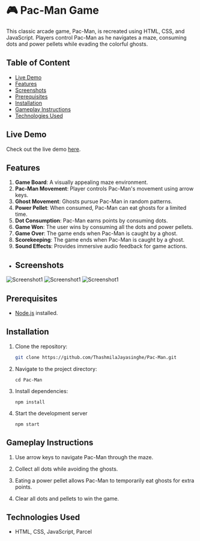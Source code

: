 # 🎮 Pac-Man Game

This classic arcade game, Pac-Man, is recreated using HTML, CSS, and JavaScript. Players control Pac-Man as he navigates a maze, consuming dots and power pellets while evading the colorful ghosts.


## Table of Content

- [Live Demo](#live-demo)
- [Features](#features)
- [Screenshots](#screenshots)
- [Prerequisites](#prerequisites)
- [Installation](#installation)
- [Gameplay Instructions](#gameplay-instructions)
- [Technologies Used](#technologies-used)


## Live Demo

Check out the live demo [here](https://pac-manjs.netlify.app/).


## Features

1. **Game Board**: A visually appealing maze environment.
2. **Pac-Man Movement**: Player controls Pac-Man's movement using arrow keys.
3. **Ghost Movement**: Ghosts pursue Pac-Man in random patterns.
4. **Power Pellet**: When consumed, Pac-Man can eat ghosts for a limited time.
5. **Dot Consumption**: Pac-Man earns points by consuming dots.
6. **Game Won**: The user wins by consuming all the dots and power pellets.
7. **Game Over**: The game ends when Pac-Man is caught by a ghost.
8. **Scorekeeping**: The game ends when Pac-Man is caught by a ghost.
9. **Sound Effects**: Provides immersive audio feedback for game actions.


- ## Screenshots
 
 ![Screenshot1](https://i.postimg.cc/6pPxQzDF/screenshot1.png)
 ![Screenshot1](https://i.postimg.cc/XqLT6gfH/screenshot2.png)
 ![Screenshot1](https://i.postimg.cc/y6TqR7Mm/screenshot3.png)


## Prerequisites

- [Node.js](https://nodejs.org/) installed.


## Installation

1. Clone the repository:

   ```bash
   git clone https://github.com/ThashmilaJayasinghe/Pac-Man.git

2. Navigate to the project directory:

       cd Pac-Man   

3. Install dependencies:
     
       npm install

4. Start the development server

       npm start


## Gameplay Instructions

1. Use arrow keys to navigate Pac-Man through the maze.

2. Collect all dots while avoiding the ghosts.

3. Eating a power pellet allows Pac-Man to temporarily eat ghosts for extra points.

4. Clear all dots and pellets to win the game.


## Technologies Used

- HTML, CSS, JavaScript, Parcel
